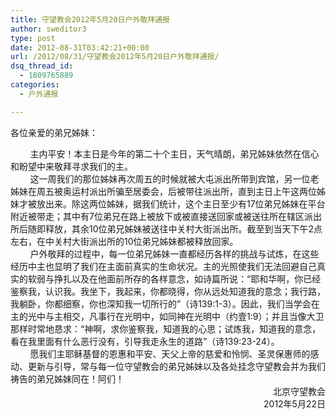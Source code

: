 ```yaml
---
title: 守望教会2012年5月20日户外敬拜通报
author: sweditor3
type: post
date: 2012-08-31T03:42:21+00:00
url: /2012/08/31/守望教会2012年5月20日户外敬拜通报/
dsq_thread_id:
  - 1809765889
categories:
  - 户外通报

---
```

各位亲爱的弟兄姊妹：

<div>
</div>

<div>
          主内平安！本主日是今年的第二十个主日，天气晴朗，弟兄姊妹依然在信心和盼望中来敬拜寻求我们的主。
</div>

<div>
</div>

<div>
          这一周我们的那位姊妹再次周五的时候就被大屯派出所带到宾馆，另一位老姊妹在周五被奥运村派出所骗至居委会，后被带往派出所，直到主日上午这两位姊妹才被放出来。除这两位姊妹，据我们统计，这个主日至少有17位弟兄姊妹在平台附近被带走；其中有7位弟兄在路上被放下或被直接送回家或被送往所在辖区派出所后随即释放，其余10位弟兄姊妹被送往中关村大街派出所。截至到当天下午2点左右，在中关村大街派出所的10位弟兄姊妹都被释放回家。
</div>

<div>
</div>

<div>
          户外敬拜的过程中，每一位弟兄姊妹一直都经历各样的挑战与试炼，在这些经历中主也显明了我们在主面前真实的生命状况。主的光照使我们无法回避自己真实的软弱与挣扎以及在他面前所存的各样意念，如诗篇所说：“耶和华啊，你已经鉴察我，认识我。我坐下，我起来，你都晓得，你从远处知道我的意念；我行路，我躺卧，你都细察，你也深知我一切所行的”（诗139:1-3）。因此，我们当学会在主的光中与主相交，凡事行在光明中，如同神在光明中（约壹1:9）；并且当像大卫那样时常地恳求：“神啊，求你鉴察我，知道我的心思；试炼我，知道我的意念，看在我里面有什么恶行没有，引导我走永生的道路”（诗139:23-24）。
</div>

<div>
</div>

<div>
          愿我们主耶稣基督的恩惠和平安、天父上帝的慈爱和怜悯、圣灵保惠师的感动、更新与引导，常与每一位守望教会的弟兄姊妹以及各处挂念守望教会并为我们祷告的弟兄姊妹同在！阿们！
</div>

<div>
</div>

<div style="text-align: right;">
                       北京守望教会
</div>

<div style="text-align: right;">
                             2012年5月22日
</div>